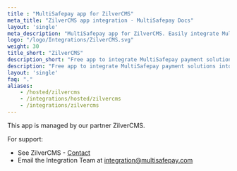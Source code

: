 ```yaml
---
title : "MultiSafepay app for ZilverCMS"
meta_title: "ZilverCMS app integration - MultiSafepay Docs"
layout: 'single'
meta_description: "MultiSafepay app for ZilverCMS. Easily integrate MultiSafepay payment solutions into your ZilverCMS platform with the free app"
logo: "/logo/Integrations/ZilverCMS.svg"
weight: 30
title_short: "ZilverCMS"
description_short: "Free app to integrate MultiSafepay payment solutions into your ZilverCMS platform"
description: "Free app to integrate MultiSafepay payment solutions into your ZilverCMS platform."
layout: 'single'
faq: "."
aliases: 
    - /hosted/zilvercms
    - /integrations/hosted/zilvercms
    - /integrations/zilvercms
---
```


This app is managed by our partner ZilverCMS. 

For support: 

- See ZilverCMS - [Contact](https://www.zilvercms.nl/contact)
- Email the Integration Team at <integration@multisafepay.com>